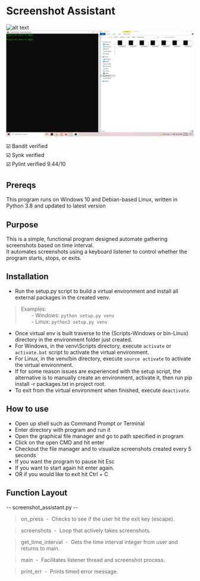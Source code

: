 # Screenshot Assistant
![alt text](https://github.com/ngimb64/Screenshot-Assistant/blob/master/ScreenshotAssistant.gif?raw=true)
![alt text](https://github.com/ngimb64/Screenshot-Assistant/blob/master/ScreenshotAssistant.png?raw=true)

&#9745;&#65039; Bandit verified<br>
&#9745;&#65039; Synk verified<br>
&#9745;&#65039; Pylint verified 9.44/10

## Prereqs
 This program runs on Windows 10 and Debian-based Linux, written in Python 3.8 and updated to latest
version

## Purpose
This is a simple, functional program designed automate gathering screenshots based on time interval.<br>
It automates screenshots using a keyboard listener to control whether the program starts, stops, or exits.

## Installation
- Run the setup.py script to build a virtual environment and install all external packages in the created venv.

> Examples:<br> 
>       &emsp;&emsp;- Windows:  `python setup.py venv`<br>
>       &emsp;&emsp;- Linux:  `python3 setup.py venv`

- Once virtual env is built traverse to the (Scripts-Windows or bin-Linux) directory in the environment folder just created.
- For Windows, in the venv\Scripts directory, execute `activate` or `activate.bat` script to activate the virtual environment.
- For Linux, in the venv/bin directory, execute `source activate` to activate the virtual environment.
- If for some reason issues are experienced with the setup script, the alternative is to manually create an environment, activate it, then run pip install -r packages.txt in project root.
- To exit from the virtual environment when finished, execute `deactivate`.

## How to use
- Open up shell such as Command Prompt or Terminal
- Enter directory with program and run it
- Open the graphical file manager and go to path specified in program
- Click on the open CMD and hit enter
- Checkout the file manager and to visualize screenshots created every 5 seconds
- If you want the program to pause hit Esc
- If you want to start again hit enter again.
- OR if you would like to exit hit Ctrl + C

## Function Layout
-- screenshot_assistant.py --
> on_press &nbsp;-&nbsp; Checks to see if the user hit the exit key (escape).

> screenshots &nbsp;-&nbsp; Loop that actively takes screenshots.

> get_time_interval &nbsp;-&nbsp; Gets the time interval integer from user and returns to main.

> main &nbsp;-&nbsp; Facilitates listener thread and screenshot process.

> print_err &nbsp;-&nbsp; Prints timed error message.